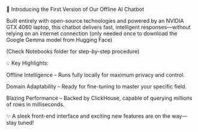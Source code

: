 🚀 Introducing the First Version of Our Offline AI Chatbot

Built entirely with open-source technologies and powered by an NVIDIA GTX 4060 laptop, this chatbot delivers fast, intelligent responses—without relying on an internet connection (only needed once to download the Google Gemma model from Hugging Face)

(Check Notebooks folder for step-by-step procedure)

💡 Key Highlights:

Offline Intelligence – Runs fully locally for maximum privacy and control.

Domain Adaptability – Ready for fine-tuning to master your specific field.

Blazing Performance – Backed by ClickHouse, capable of querying millions of rows in milliseconds.

✨ A sleek front-end interface and exciting new features are on the way—stay tuned!
